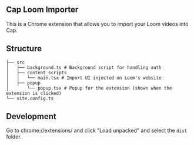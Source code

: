 ## Cap Loom Importer

This is a Chrome extension that allows you to import your Loom videos into Cap.

## Structure

```
├── src
│   ├── background.ts # Background script for handling auth
│   ├── content_scripts
│   │   └── main.tsx # Import UI injected on Loom's website
│   ├── popup
│       └── popup.tsx # Popup for the extension (shown when the extension is clicked)
└── vite.config.ts
```

## Development

Go to chrome://extensions/ and click "Load unpacked" and select the `dist` folder.
